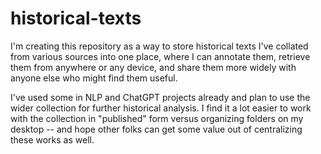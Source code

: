 # historical-texts
I'm creating this repository as a way to store historical texts I've collated from various sources into one place, where I can annotate them, 
retrieve them from anywhere or any device, and share them more widely with anyone else who might find them useful.

I've used some in NLP and ChatGPT projects already and plan to use the wider collection for further historical analysis. I find it a lot easier to work with the collection in "published" form versus organizing folders on my desktop -- and hope other folks can get some value out of centralizing these
works as well.
